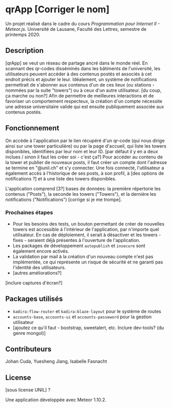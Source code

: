 # qrApp [Corriger le nom]

Un projet réalisé dans le cadre du cours _Programmation pour Internet II - Meteor.js._
Université de Lausane, Faculté des Lettres, semestre de printemps 2020.


## Description

[qrApp] se veut un réseau de partage ancré dans le monde réel. En scannant des qr-codes disséminés dans les bâtiments de l'université, les utilisateurs peuvent accéder à des contenus postés et associés à cet endroit précis et ajouter le leur.
Idéalement, un système de notifications permettrait de s'abonner aux contenus d'un de ces lieux (ou stations - nommées par la suite "towers") ou à ceux d'un autre utilisateur. [du coup, ça marche ou non?]
Afin de permettre de meilleures interactions et de favoriser un comportement respecteux, la création d'un compte nécessite une adresse universitaire valide qui est ensuite publiquement associée aux contenus postés.


## Fonctionnement

On accède à l'application par le lien récupéré d'un qr-code (qui nous dirige ainsi sur une tower particulière) ou par la page d'accueil, qui liste les towers disponibles, identifiées par leur nom et leur ID. [par défaut il y en a deux inclues / sinon il faut les créer soi - c'est ça?] Pour accéder au contenu de la tower et publier de nouveaux posts, il faut créer un compte dont l'adresse se termine en "@unil.ch" et s'y connecter. Une fois connecté, l'utilisateur a également accès à l'historique de ses posts, à son profil, à [des options de notifications ?] et à une liste des towers disponibles.

L'application comprend [3?] bases de données: la première répertorie les contenus ("Posts"), la seconde les towers ("Towers"), et la dernière les notifications ("Notifications") [corrige si je me trompe].


### Prochaines étapes

* Pour les besoins des tests, un bouton permettant de créer de nouvelles towers est accessible à l'intérieur de l'application, par n'importe quel utilisateur. En cas de déploiement, il serait à désactiver et les towers - fixes - seraient déjà présentes à l'ouverture de l'application.
* Les packages de développement `autopublish` et `insecure` sont également encore activés.
* La validation par mail à la création d'un nouveau compte n'est pas implémentée, ce qui représente un risque de sécurité et ne garanti pas l'identité des utilisateurs.
* [autres améliorations?]

[inclure captures d'écran?]


## Packages utilisés

* `kadira:flow-router` et `kadira:blaze-layout` pour le système de routes
* `accounts-base`, `accounts-ui` et `accounts-passeword` pour la gestion utilisateur
* [ajoutez ce qu'il faut - bootstrap, sweetalert, etc. Inclure dev-tools? (du genre mongol)]


## Contributeurs

Johan Cuda, Yuesheng Jiang, Isabelle Fasnacht

## License

[sous license UNIL] ?

Une application développée avec Meteor 1.10.2.
